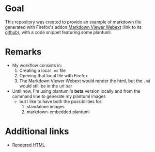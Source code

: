 # Goal
This repository was created to provide an example of markdown file generated with Firefox's addon [Markdown Viewer Webext](https://addons.mozilla.org/en-US/firefox/addon/markdown-viewer-webext/) (link to its [github](https://github.com/KeithLRobertson/markdown-viewer)), with a code snippet featuring some plantuml.

# Remarks
* My workflow consists in:
	1. Creating a local `.md` file
	1. Opening that local file with Firefox
	1. The Markdown Viewer Webext would render the html, but the `.md` would still be in the url bar
* Until now, I'm using plantuml's **beta** version locally and from the command line to generate my plantuml images
	* but I like to have both the possibilities for:
		1. standalone images
		1. markdown-embedded plantuml

# Additional links
* [Rendered HTML](https://htmlpreview.github.io/?https://github.com/Melandel/sandbox-for-markdown-preview-with-plantuml-support/blob/master/generated-with-default-theme.html)
